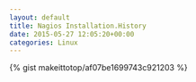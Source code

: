 ```yaml
---
layout: default                                                                                                              
title: Nagios Installation.History                                                                                                                       
date: 2015-05-27 12:05:20+00:00                                                                                                                        
categories: Linux                                                                                                                
---                                                                                                                              
```


{% gist makeittotop/af07be1699743c921203 %}                                                                                                           

